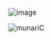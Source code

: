 ![image](https://github-readme-stats.vercel.app/api/top-langs/?username=munariC&layout=compact&langs_count=8&hide_border=true&title_color=000000&icon_color=000000&text_color=000000&bg_color=ffffff)

![munariC](https://github-readme-stats.vercel.app/api?username=munariC&show_icons=true)
